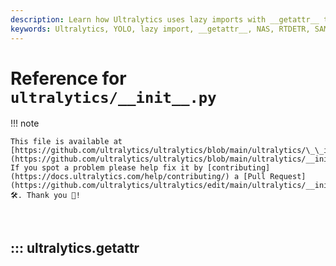 ```yaml
---
description: Learn how Ultralytics uses lazy imports with __getattr__ to speed up package startup and load model classes like YOLO, NAS, RTDETR, and SAM only when needed.
keywords: Ultralytics, YOLO, lazy import, __getattr__, NAS, RTDETR, SAM, FastSAM, YOLOWorld, performance, startup time, optimization
---
```


# Reference for `ultralytics/__init__.py`

!!! note

    This file is available at [https://github.com/ultralytics/ultralytics/blob/main/ultralytics/\_\_init\_\_.py](https://github.com/ultralytics/ultralytics/blob/main/ultralytics/__init__.py). If you spot a problem please help fix it by [contributing](https://docs.ultralytics.com/help/contributing/) a [Pull Request](https://github.com/ultralytics/ultralytics/edit/main/ultralytics/__init__.py) 🛠️. Thank you 🙏!

<br>

## ::: ultralytics.__getattr__

<br><br>
